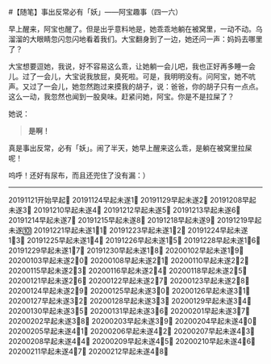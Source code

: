 #【随笔】事出反常必有「妖」——阿宝趣事（四一六）

早上醒来，阿宝也醒了。但是出乎意料地是，她乖乖地躺在被窝里，一动不动。乌溜溜的大眼睛忽闪忽闪地看着我们。大宝翻身到了一边，她还问一声：妈妈去哪里了？

大宝想要逗她，我说，好不容易这么乖，让她躺一会儿吧，我也正好再多睡一会儿。过了一会儿，大宝说我放屁，臭死啦。可是，我明明没有。问阿宝，她不吭声。又过了一会儿，她忽然跑过来摸我的胡子，说：爸爸，你的胡子只有一点点。这么一动，我忽然也闻到一股臭味。赶紧问她，阿宝。你是不是拉屎了？

她说：

> **是啊！**

真是事出反常，必有「妖」。闹了半天，她早上醒来这么乖，是躺在被窝里拉屎呢！

呜呼！还好有尿布，而且还兜住了没有漏：）

----

20191121开始早起💪
20191124早起未遂1⃣️
20191129早起未遂2⃣️
20191208早起未遂3⃣️
20191210早起未遂4⃣️
20191212早起未遂5⃣️
20191213早起未遂6⃣️
20191214早起未遂7⃣️
20191215早起未遂8⃣️
20191218早起未遂9⃣️
20191219早起未遂🔟
20191221早起未遂1⃣️1⃣️
20191223早起未遂1⃣️2⃣️
20191224早起未遂1⃣️3⃣️
20191225早起未遂1⃣️4⃣️
20191226早起未遂1⃣️5⃣️
20191228早起未遂1⃣️6⃣️
20191229早起未遂1⃣️7⃣️
20191230早起未遂1⃣️8⃣️
20200102早起未遂1⃣️9⃣️
20200103早起未遂2⃣️0⃣️
20200108早起未遂2⃣️1⃣️
20200110早起未遂2⃣️2⃣️
20200115早起未遂2⃣️3⃣️
20200116早起未遂2⃣️4⃣️
20200118早起未遂2⃣️5⃣️
20200121早起未遂2⃣️6⃣️
20200122早起未遂2⃣️7⃣️
20200123早起未遂2⃣️8⃣️
20200124早起未遂2⃣️9⃣️
20200125早起未遂3⃣️0⃣️
20200126早起未遂3⃣️1⃣️
20200127早起未遂3⃣️2⃣️
20200128早起未遂3⃣️3⃣️
20200129早起未遂3⃣️4⃣️
20200130早起未遂3⃣️5⃣️
20200131早起未遂3⃣️6⃣️
20200201早起未遂3⃣️7⃣️
20200202早起未遂3⃣️8⃣️
20200203早起未遂3⃣️9⃣️
20200204早起未遂4⃣️0⃣️
20200205早起未遂4⃣️1⃣️
20200206早起未遂4⃣️2⃣️
20200207早起未遂4⃣️3⃣️
20200208早起未遂4⃣️4⃣️
20200209早起未遂4⃣️5⃣️
20200210早起未遂4⃣️6⃣️
20200211早起未遂4⃣️7⃣️
20200212早起未遂4⃣️8⃣️